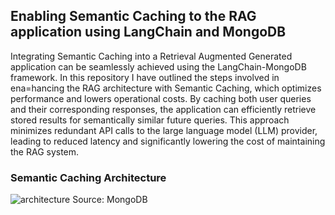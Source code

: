 ## Enabling Semantic Caching to the RAG application using LangChain and MongoDB

Integrating Semantic Caching into a Retrieval Augmented Generated application can be seamlessly achieved using the LangChain-MongoDB framework. In this repository I have outlined the steps involved in ena=hancing the RAG architecture with Semantic Caching, which optimizes performance and lowers operational costs. By caching both user queries and their corresponding responses, 
the application can efficiently retrieve stored results for semantically similar future queries. This approach minimizes redundant API calls to the large language model (LLM) provider, leading to reduced latency and significantly lowering the cost of maintaining the RAG system.

### Semantic Caching Architecture

![architecture](https://github.com/user-attachments/assets/0a38b33d-c185-4f29-8bfe-c8055c613e28)
Source: MongoDB
